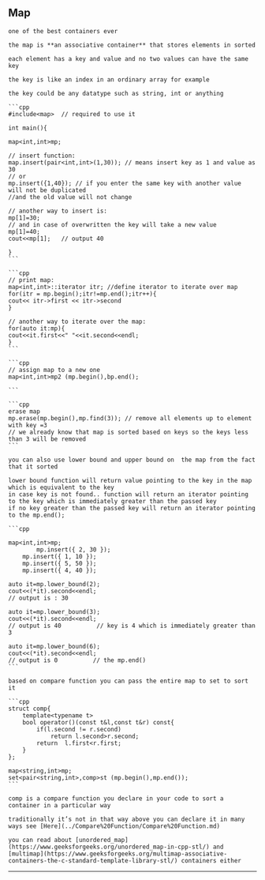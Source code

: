 ## Map
    
    one of the best containers ever 
    
    the map is **an associative container** that stores elements in sorted
    
    each element has a key and value and no two values can have the same key 
    
    the key is like an index in an ordinary array for example
    
    the key could be any datatype such as string, int or anything 
    
    ```cpp
    #include<map>  // required to use it
    
    int main(){
    
    map<int,int>mp;
    
    // insert function: 
    map.insert(pair<int,int>(1,30)); // means insert key as 1 and value as 30
    // or 
    mp.insert({1,40}); // if you enter the same key with another value will not be duplicated 
    //and the old value will not change
    
    // another way to insert is: 
    mp[1]=30;
    // and in case of overwritten the key will take a new value 
    mp[1]=40;
    cout<<mp[1];   // output 40 
    
    }
    ```
    
    ```cpp
    // print map: 
    map<int,int>::iterator itr; //define iterator to iterate over map 
    for(itr = mp.begin();itr!=mp.end();itr++){
    cout<< itr->first << itr->second
    }
    
    // another way to iterate over the map:
    for(auto it:mp){
    cout<<it.first<<" "<<it.second<<endl;
    }
    ```
    
    ```cpp
    // assign map to a new one 
    map<int,int>mp2 (mp.begin(),bp.end();
    
    ```
    
    ```cpp
    erase map
    mp.erase(mp.begin(),mp.find(3)); // remove all elements up to element with key =3
    // we already know that map is sorted based on keys so the keys less than 3 will be removed 
    ```
    
    you can also use lower bound and upper bound on  the map from the fact that it sorted
    
    lower bound function will return value pointing to the key in the map which is equivalent to the key 
    in case key is not found.. function will return an iterator pointing to the key which is immediately greater than the passed key 
    if no key greater than the passed key will return an iterator pointing to the mp.end();
    
    ```cpp
    
    map<int,int>mp;
    		mp.insert({ 2, 30 });
        mp.insert({ 1, 10 });
        mp.insert({ 5, 50 });
        mp.insert({ 4, 40 });
    
    auto it=mp.lower_bound(2);
    cout<<(*it).second<<endl;
    // output is : 30 
    
    auto it=mp.lower_bound(3);
    cout<<(*it).second<<endl;
    // output is 40          // key is 4 which is immediately greater than 3
    
    auto it=mp.lower_bound(6);
    cout<<(*it).second<<endl;
    // output is 0          // the mp.end()
    ```
    
    based on compare function you can pass the entire map to set to sort it
    
    ```cpp
    struct comp{
        template<typename t>
        bool operator()(const t&l,const t&r) const{
            if(l.second != r.second)
                return l.second>r.second;
            return  l.first<r.first;
        }
    };
    
    map<string,int>mp;
    set<pair<string,int>,comp>st (mp.begin(),mp.end());
    ```
    
    comp is a compare function you declare in your code to sort a container in a particular way 
    
    traditionally it’s not in that way above you can declare it in many ways see [Here](../Compare%20Function/Compare%20Function.md)
    
    you can read about [unordered_map](https://www.geeksforgeeks.org/unordered_map-in-cpp-stl/) and [multimap](https://www.geeksforgeeks.org/multimap-associative-containers-the-c-standard-template-library-stl/) containers either
    

---